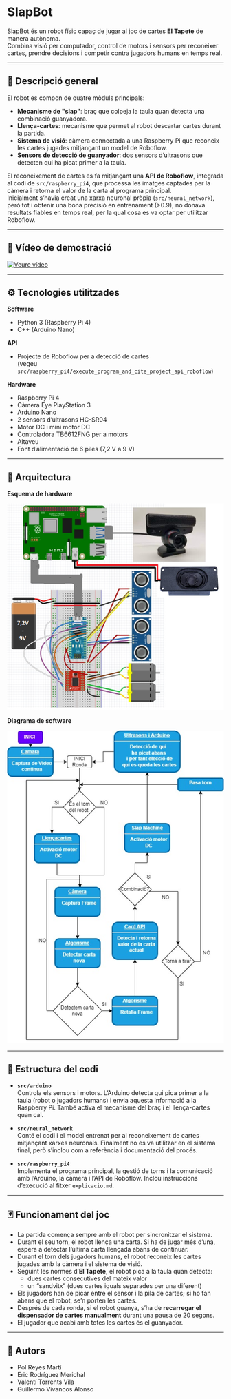 # SlapBot

SlapBot és un robot físic capaç de jugar al joc de cartes **El Tapete** de manera autònoma.  
Combina visió per computador, control de motors i sensors per reconèixer cartes, prendre decisions i competir contra jugadors humans en temps real.

---

## 🧠 Descripció general

El robot es compon de quatre mòduls principals:

- **Mecanisme de "slap"**: braç que colpeja la taula quan detecta una combinació guanyadora.
- **Llença-cartes**: mecanisme que permet al robot descartar cartes durant la partida.
- **Sistema de visió**: càmera connectada a una Raspberry Pi que reconeix les cartes jugades mitjançant un model de Roboflow.
- **Sensors de detecció de guanyador**: dos sensors d’ultrasons que detecten qui ha picat primer a la taula.

El reconeixement de cartes es fa mitjançant una **API de Roboflow**, integrada al codi de `src/raspberry_pi4`, que processa les imatges captades per la càmera i retorna el valor de la carta al programa principal.  
Inicialment s’havia creat una xarxa neuronal pròpia (`src/neural_network`), però tot i obtenir una bona precisió en entrenament (>0.9), no donava resultats fiables en temps real, per la qual cosa es va optar per utilitzar Roboflow.

---

## 🎥 Vídeo de demostració

[![Veure vídeo](https://img.youtube.com/vi/LgzfWQ4xZNc/0.jpg)](https://youtu.be/LgzfWQ4xZNc)

---

## ⚙️ Tecnologies utilitzades

**Software**
- Python 3 (Raspberry Pi 4)
- C++ (Arduino Nano)

**API**
- Projecte de Roboflow per a detecció de cartes  
  (vegeu `src/raspberry_pi4/execute_program_and_cite_project_api_roboflow`)

**Hardware**
- Raspberry Pi 4  
- Càmera Eye PlayStation 3  
- Arduino Nano  
- 2 sensors d’ultrasons HC-SR04  
- Motor DC i mini motor DC  
- Controladora TB6612FNG per a motors  
- Altaveu  
- Font d’alimentació de 6 piles (7,2 V a 9 V)

---

## 🧩 Arquitectura

**Esquema de hardware**

![Esquema de hardware](https://github.com/1606206/SlapBot_RLP/blob/main/Hardware/esquema_hardware_slapbot.png)

**Diagrama de software**

![Diagrama de software](https://github.com/1606206/SlapBot_RLP/blob/main/src/diagrama_software.jpg)

---

## 📁 Estructura del codi

- **`src/arduino`**  
  Controla els sensors i motors. L’Arduino detecta qui pica primer a la taula (robot o jugadors humans) i envia aquesta informació a la Raspberry Pi. També activa el mecanisme del braç i el llença-cartes quan cal.

- **`src/neural_network`**  
  Conté el codi i el model entrenat per al reconeixement de cartes mitjançant xarxes neuronals. Finalment no es va utilitzar en el sistema final, però s’inclou com a referència i documentació del procés.

- **`src/raspberry_pi4`**  
  Implementa el programa principal, la gestió de torns i la comunicació amb l’Arduino, la càmera i l’API de Roboflow. Inclou instruccions d’execució al fitxer `explicacio.md`.

---

## 🃏 Funcionament del joc

- La partida comença sempre amb el robot per sincronitzar el sistema.  
- Durant el seu torn, el robot llença una carta. Si ha de jugar més d’una, espera a detectar l’última carta llençada abans de continuar.  
- Durant el torn dels jugadors humans, el robot reconeix les cartes jugades amb la càmera i el sistema de visió.  
- Seguint les normes d’**El Tapete**, el robot pica a la taula quan detecta:
  - dues cartes consecutives del mateix valor
  - un “sandvitx” (dues cartes iguals separades per una diferent)
- Els jugadors han de picar entre el sensor i la pila de cartes; si ho fan abans que el robot, se’n porten les cartes.
- Després de cada ronda, si el robot guanya, s’ha de **recarregar el dispensador de cartes manualment** durant una pausa de 20 segons.
- El jugador que acabi amb totes les cartes és el guanyador.

---

## 👥 Autors

- Pol Reyes Martí  
- Eric Rodríguez Merichal 
- Valentí Torrents Vila 
- Guillermo Vivancos Alonso
